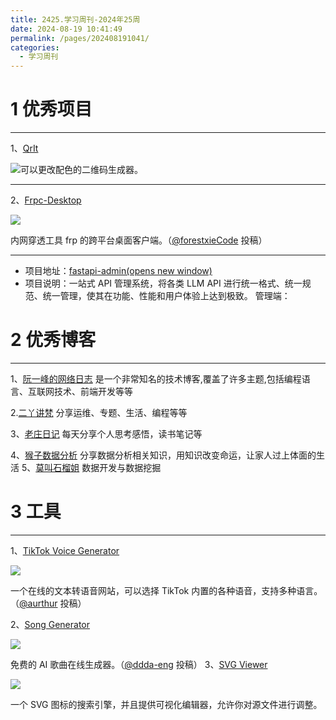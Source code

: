 ```yaml
---
title: 2425.学习周刊-2024年25周
date: 2024-08-19 10:41:49
permalink: /pages/202408191041/
categories: 
  - 学习周刊
---
```

# 1 优秀项目
---
1、[QrIt](https://qrit.chesko.dev/)

![](https://cdn.beekka.com/blogimg/asset/202408/bg2024081405.webp)可以更改配色的二维码生成器。


---
2、[Frpc-Desktop](https://github.com/luckjiawei/frpc-desktop)

![](https://cdn.beekka.com/blogimg/asset/202408/bg2024081304.webp)

内网穿透工具 frp 的跨平台桌面客户端。（[@forestxieCode](https://github.com/ruanyf/weekly/issues/4982) 投稿）

---

- 项目地址：[fastapi-admin(opens new window)](https://github.com/iimeta/fastapi-admin)
- 项目说明：一站式 API 管理系统，将各类 LLM API 进行统一格式、统一规范、统一管理，使其在功能、性能和用户体验上达到极致。 管理端：

# 2 优秀博客
---

1、[阮一峰的网络日志](http://www.ruanyifeng.com/blog/2024/08/weekly-issue-313.html)
是一个非常知名的技术博客,覆盖了许多主题,包括编程语言、互联网技术、前端开发等等

2.[二丫讲梵](https://wiki.eryajf.net/)
分享运维、专题、生活、编程等等

3、[老庄日记](https://mp.weixin.qq.com/s/2BsA-73BHngYxjPF1HYI2Q)
每天分享个人思考感悟，读书笔记等

4、[猴子数据分析](https://houzi.blog.csdn.net/?type=blog)
分享数据分析相关知识，用知识改变命运，让家人过上体面的生活
5、[莫叫石榴姐](https://blog.csdn.net/godlovedaniel?type=blog)
数据开发与数据挖掘
# 3 工具
---
1、[TikTok Voice Generator](https://tiktokvoice.net/)

![](https://cdn.beekka.com/blogimg/asset/202408/bg2024081001.webp)

一个在线的文本转语音网站，可以选择 TikTok 内置的各种语音，支持多种语言。（[@aurthur](https://github.com/ruanyf/weekly/issues/4958) 投稿）

2、[Song Generator](https://songgenerator.io/zh-CN)

![](https://cdn.beekka.com/blogimg/asset/202408/bg2024081303.webp)

免费的 AI 歌曲在线生成器。（[@ddda-eng](https://github.com/ruanyf/weekly/issues/4978) 投稿）
3、[SVG Viewer](https://www.svgviewer.dev/)

![](https://cdn.beekka.com/blogimg/asset/202404/bg2024042701.webp)

一个 SVG 图标的搜索引擎，并且提供可视化编辑器，允许你对源文件进行调整。
